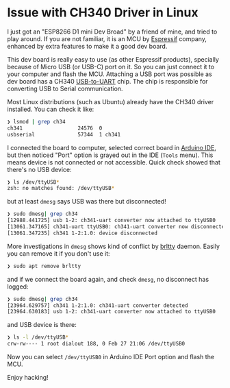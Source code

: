 # Issue with CH340 Driver in Linux


I just got an "ESP8266 D1 mini Dev Broad" by a friend of mine, and tried to play around. If you are not familiar, it is an MCU by [Espressif](https://www.espressif.com/) company, enhanced by extra features to make it a good dev board.

This dev board is really easy to use (as other Espressif products), specially because of Micro USB (or USB-C) port on it. So you can just connect it to your computer and flash the MCU. Attaching a USB port was possible as dev board has a CH340 [USB-to-UART](https://en.wikipedia.org/wiki/USB-to-serial_adapter) chip. The chip is responsible for converting USB to Serial communication.

Most Linux distributions (such as Ubuntu) already have the CH340 driver installed. You can check it like:
```bash
❯ lsmod | grep ch34
ch341                  24576  0
usbserial              57344  1 ch341
```

I connected the board to computer, selected correct board in [Arduino IDE](https://www.arduino.cc/en/software), but then noticed "Port" option is grayed out in the IDE (`Tools` menu). This means device is not connected or not accessible. Quick check showed that there's no USB device:
```bash
❯ ls /dev/ttyUSB*
zsh: no matches found: /dev/ttyUSB*
```
but at least `dmesg` says USB was there but disconnected!
```bash
❯ sudo dmesg| grep ch34
[12988.441725] usb 1-2: ch341-uart converter now attached to ttyUSB0
[13061.347165] ch341-uart ttyUSB0: ch341-uart converter now disconnected from ttyUSB0
[13061.347235] ch341 1-2:1.0: device disconnected
```

More investigations in `dmesg` shows kind of conflict by [brltty](https://brltty.app/) daemon. Easily you can remove it if you don't use it:
```bash
❯ sudo apt remove brltty
```
and if we connect the board again, and check `dmesg`, no disconnect has logged:
```bash
❯ sudo dmesg| grep ch34
[23964.629757] ch341 1-2:1.0: ch341-uart converter detected
[23964.630183] usb 1-2: ch341-uart converter now attached to ttyUSB0
```
and USB device is there:
```bash
❯ ls -l /dev/ttyUSB*
crw-rw---- 1 root dialout 188, 0 Feb 27 21:06 /dev/ttyUSB0
```

Now you can select `/dev/ttyUSB0` in Arduino IDE Port option and flash the MCU.

Enjoy hacking!
